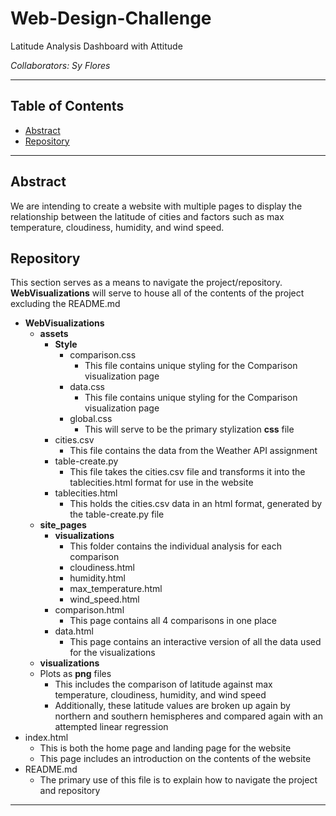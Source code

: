 # Web-Design-Challenge
Latitude Analysis Dashboard with Attitude

*Collaborators: Sy Flores*

---
## **Table of Contents**
- [Abstract](#abstract)
- [Repository](#repository)

---

## Abstract
We are intending to create a website with multiple pages to display the relationship between the latitude of cities and factors such as max temperature, cloudiness, humidity, and wind speed.

## Repository
This section serves as a means to navigate the project/repository.
**WebVisualizations** will serve to house all of the contents of the project excluding the README.md

- **WebVisualizations**
  - **assets**
    - **Style**
      - comparison.css
        - This file contains unique styling for the Comparison visualization page
      - data.css
        - This file contains unique styling for the Comparison visualization page
      - global.css
        - This will serve to be the primary stylization **css** file
    - cities.csv
      - This file contains the data from the Weather API assignment
    - table-create.py
      - This file takes the cities.csv file and transforms it into the tablecities.html format for use in the website
    - tablecities.html
      - This holds the cities.csv data in an html format, generated by the table-create.py file
  - **site_pages**
    - **visualizations**
      - This folder contains the individual analysis for each comparison
      - cloudiness.html
      - humidity.html
      - max_temperature.html
      - wind_speed.html
    - comparison.html
      - This page contains all 4 comparisons in one place
    - data.html
      - This page contains an interactive version of all the data used for the visualizations
  - **visualizations**
  - Plots as **png** files
    - This includes the comparison of latitude against max temperature, cloudiness, humidity, and wind speed
    - Additionally, these latitude values are broken up again by northern and southern hemispheres and compared again with an attempted linear regression
- index.html
  - This is both the home page and landing page for the website
  - This page includes an introduction on the contents of the website
- README.md
  - The primary use of this file is to explain how to navigate the project and repository

---
